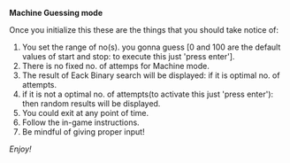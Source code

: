 

**Machine Guessing mode**

Once you initialize this these are the things that you should take notice of:
1. You set the range of no(s). you gonna guess [0 and 100 are the default values of start and stop: to execute this just 'press enter'].
2. There is no fixed no. of attemps for Machine mode.
3. The result of Eack Binary search will be displayed: if it is optimal no. of attempts.
4. if it is not a optimal no. of attempts(to activate this just 'press enter'): then random results will be displayed.
5. You could exit at any point of time.
6. Follow the in-game instructions.
7. Be mindful of giving proper input!
   
*Enjoy!*

